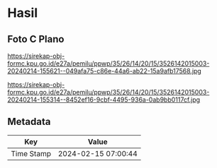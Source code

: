 # Hasil

## Foto C Plano

https://sirekap-obj-formc.kpu.go.id/e27a/pemilu/ppwp/35/26/14/20/15/3526142015003-20240214-155621--049afa75-c86e-44a6-ab22-15a9afb17568.jpg

https://sirekap-obj-formc.kpu.go.id/e27a/pemilu/ppwp/35/26/14/20/15/3526142015003-20240214-155314--8452ef16-9cbf-4495-936a-0ab9bb0117cf.jpg


## Metadata

| Key        | Value               |
| ---------- | ------------------- |
| Time Stamp | 2024-02-15 07:00:44 |



